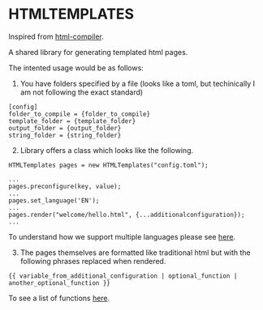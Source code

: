 # HTMLTEMPLATES

Inspired from [html-compiler](https://github.com/mehranghamaty/html-compiler). 

A shared library for generating templated html pages.

The intented usage would be as follows:

1. You have folders specified by a file (looks like a toml, but techinically I am not following the exact standard)
```
[config]
folder_to_compile = {folder_to_compile}
template_folder = {template_folder}
output_folder = {output_folder}
string_folder = {string_folder}
```

2. Library offers a class which looks like the following.
```
HTMLTemplates pages = new HTMLTemplates("config.toml");

...
pages.preconfigure(key, value);
...
pages.set_language('EN');
...
pages.render("welcome/hello.html", {...additionalconfiguration});
...
```

To understand how we support multiple languages please see [here](Documentation/SupportedLanguages.md).

3. The pages themselves are formatted like traditional html but with the following phrases replaced when rendered.

```
{{ variable_from_additional_configuration | optional_function | another_optional_function }}
```

To see a list of functions [here](Documentation/OptionalFunctions.md).